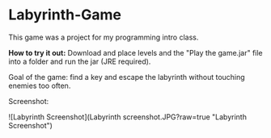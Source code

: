 # Labyrinth-Game
This game was a project for my programming intro class.

**How to try it out:**
Download and place levels and the "Play the game.jar" file into a folder and run the jar (JRE required).


Goal of the game: find a key and escape the labyrinth without touching enemies too often.

Screenshot:

![Labyrinth Screenshot](Labyrinth screenshot.JPG?raw=true "Labyrinth Screenshot")
